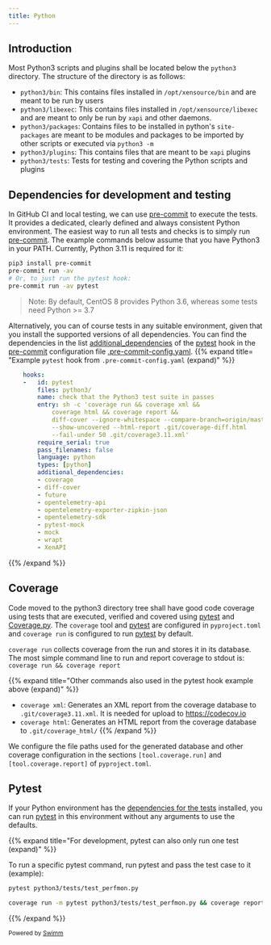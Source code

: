 ```yaml
---
title: Python
---
```

## Introduction

Most Python3 scripts and plugins shall be located below the `python3` directory. The structure of the directory is as follows:

- `python3/bin`: This contains files installed in `/opt/xensource/bin` and are meant to be run by users
- `python3/libexec`: This contains files installed in `/opt/xensource/libexec` and are meant to only be run by `xapi` and other daemons.
- `python3/packages`: Contains files to be installed in python's `site-packages` are meant to be modules and packages to be imported by other scripts or executed via `python3 -m`
- `python3/plugins`: This contains files that are meant to be `xapi` plugins
- `python3/tests`: Tests for testing and covering the Python scripts and plugins

## Dependencies for development and testing

In GitHub CI and local testing, we can use [pre-commit](https://pre-commit.com "pre-commit commit hook framework") to execute the tests. It provides a dedicated, clearly defined and always consistent Python environment. The easiest way to run all tests and checks is to simply run [pre-commit](https://pre-commit.com "pre-commit commit hook framework"). The example commands below assume that you have Python3 in your PATH. Currently, Python 3.11 is required for it:

```bash { title="Installing and running pre-commit" }
pip3 install pre-commit
pre-commit run -av
# Or, to just run the pytest hook:
pre-commit run -av pytest
```

> Note: By default, CentOS 8 provides Python 3.6, whereas some tests need Python >= 3.7

Alternatively, you can of course tests in any suitable environment, given that you install the supported versions of all dependencies. You can find the dependencies in the list [additional_dependencies](https://pre-commit.com/#pre-commit-configyaml---hooks "dependencies that will be installed in the environment where this hook gets to run") of the [pytest](https://docs.pytest.org "Pytest documentation") hook in the [pre-commit](https://pre-commit.com "pre-commit commit hook framework") configuration file [.pre-commit-config.yaml](https://pre-commit.com/#adding-pre-commit-plugins-to-your-project "project-specific configuration file of pre-commit, found in the project's top directory"). {{% expand title= "Example `pytest` hook from `.pre-commit-config.yaml` (expand)" %}}

```yaml
    hooks:
    -   id: pytest
        files: python3/
        name: check that the Python3 test suite in passes
        entry: sh -c 'coverage run && coverage xml &&
            coverage html && coverage report &&
            diff-cover --ignore-whitespace --compare-branch=origin/master
            --show-uncovered --html-report .git/coverage-diff.html
            --fail-under 50 .git/coverage3.11.xml'
        require_serial: true
        pass_filenames: false
        language: python
        types: [python]
        additional_dependencies:
        - coverage
        - diff-cover
        - future
        - opentelemetry-api
        - opentelemetry-exporter-zipkin-json
        - opentelemetry-sdk
        - pytest-mock
        - mock
        - wrapt
        - XenAPI
```

{{% /expand %}}

## Coverage

Code moved to the python3 directory tree shall have good code coverage using tests that are executed, verified and covered using [pytest](https://docs.pytest.org "Pytest documentation") and [Coverage.py](https://coverage.readthedocs.io "coverage.py is the coverage collector for Python"). The `coverage` tool and [pytest](https://docs.pytest.org "Pytest documentation") are configured in `pyproject.toml` and `coverage run` is configured to run [pytest](https://docs.pytest.org "Pytest documentation") by default.

`coverage run` collects coverage from the run and stores it in its database. The most simple command line to run and report coverage to stdout is: `coverage run && coverage report`

{{% expand title="Other commands also used in the pytest hook example above (expand)" %}}

- `coverage xml`: Generates an XML report from the coverage database to `.git/coverage3.11.xml`. It is needed for upload to <https://codecov.io>
- `coverage html`: Generates an HTML report from the coverage database to `.git/coverage_html/` {{% /expand %}}

We configure the file paths used for the generated database and other coverage configuration in the sections `[tool.coverage.run]` and `[tool.coverage.report]` of `pyproject.toml`.

## Pytest

If your Python environment has the [dependencies for the tests](#dependencies-for-development-and-testing "Installation of the dependencies for development and testing") installed, you can run [pytest](https://docs.pytest.org "Pytest documentation") in this environment without any arguments to use the defaults.

{{% expand title="For development, pytest can also only run one test (expand)" %}}

To run a specific pytest command, run pytest and pass the test case to it (example):

```bash { title="Example for running only one specific test" }
pytest python3/tests/test_perfmon.py
```

```bash { title="Running only one test and reporting the code coverage of it" }
coverage run -m pytest python3/tests/test_perfmon.py && coverage report
```

{{% /expand %}}

<SwmMeta version="3.0.0"><sup>Powered by [Swimm](https://app.swimm.io/)</sup></SwmMeta>
